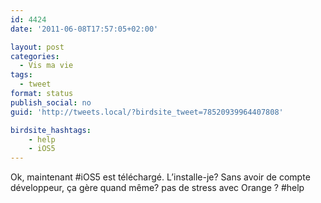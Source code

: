 ```yaml
---
id: 4424
date: '2011-06-08T17:57:05+02:00'

layout: post
categories:
  - Vis ma vie
tags:
  - tweet
format: status
publish_social: no
guid: 'http://tweets.local/?birdsite_tweet=78520939964407808'

birdsite_hashtags:
    - help
    - iOS5
---
```


Ok, maintenant #iOS5 est téléchargé. L’installe-je? Sans avoir de compte développeur, ça gère quand même? pas de stress avec Orange ? #help